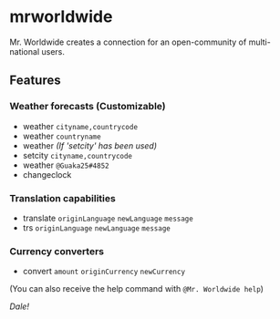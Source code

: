 # mrworldwide

Mr. Worldwide creates a connection for an open-community of multi-national users.

## Features

### Weather forecasts (Customizable)

* weather `cityname,countrycode`
* weather `countryname`
* weather *(If 'setcity' has been used)*
* setcity `cityname,countrycode`
* weather `@Guaka25#4852`
* changeclock

### Translation capabilities

* translate `originLanguage` `newLanguage` `message`
* trs `originLanguage` `newLanguage` `message`

### Currency converters

* convert `amount` `originCurrency` `newCurrency`

(You can also receive the help command with ``@Mr. Worldwide help``)

*Dale!*
